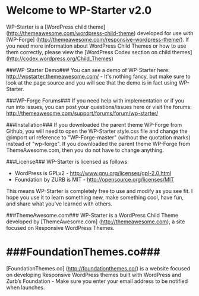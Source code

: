 Welcome to WP-Starter v2.0
====================
WP-Starter is a [WordPress child theme] (http://themeawesome.com/wordpress-child-theme) developed for use with [WP-Forge] (http://themeawesome.com/responsive-wordpress-theme/). If you need more information about WordPress Child Themes or how to use them correctly, please view the [WordPress Codex section on child themes] (http://codex.wordpress.org/Child_Themes)

###WP-Starter Demo###
You can see a demo of WP-Starter here: http://wpstarter.themeawesome.com/ - It's nothing fancy, but make sure to look at the page source and you will see that the demo is in fact using WP-Starter.

###WP-Forge Forums###
If you need help with implementation or if you run into issues, you can post your questions/issues here or visit the forums: http://themeawesome.com/support/forums/forum/wp-starter/

###Installation###
If you downloaded the parent theme WP-Forge from Github, you will need to open the WP-Starter style.css file and change the @import url reference to "WP-Forge-master" (without the quotation marks) instead of "wp-forge". If you downloaded the parent theme WP-Forge from ThemeAwesome.com, then you do not have to change anything.

###License###
WP-Starter is licensed as follows:
* WordPress is GPLv2 - http://www.gnu.org/licenses/gpl-2.0.html
* Foundation by ZURB is MIT - http://opensource.org/licenses/MIT

This means WP-Starter is completely free to use and modify as you see fit. I hope you use it to learn something new, make something cool, have fun, and share what you've learned with others.

###ThemeAwesome.com###
WP-Starter is a WordPress Child Theme developed by [ThemeAwesome.com] (http://themeawesome.com), a site focused on Responsive WordPress Themes.

###FoundationThemes.co###
=============
[FoundationThemes.co] (http://foundationthemes.co/) is a website focused on developing Responsive WordPress themes built with WordPress and Zurb’s Foundation - Make sure you enter your email address to be notified when launches.
